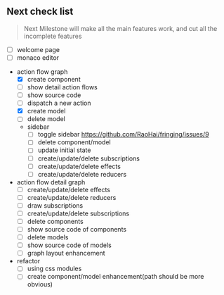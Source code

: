 ## Next check list

> Next Milestone will make all the main features work, and cut all the incomplete features

- [ ] welcome page
- [ ] monaco editor
- action flow graph
  - [x] create component
  - [ ] show detail action flows
  - [ ] show source code
  - [ ] dispatch a new action
  - [x] create model
  - [ ] delete model
  - sidebar
    - [ ] toggle sidebar https://github.com/RaoHai/fringing/issues/9
    - [ ] delete component/model
    - [ ] update initial state
    - [ ] create/update/delete subscriptions
    - [ ] create/update/delete effects
    - [ ] create/update/delete reducers
- action flow detail graph
  - [ ] create/update/delete effects
  - [ ] create/update/delete reducers
  - [ ] draw subscriptions
  - [ ] create/update/delete subscriptions
  - [ ] delete components
  - [ ] show source code of components
  - [ ] delete models
  - [ ] show source code of models
  - [ ] graph layout enhancement
- refactor
  - [ ] using css modules
  - [ ] create component/model enhancement(path should be more obvious)

